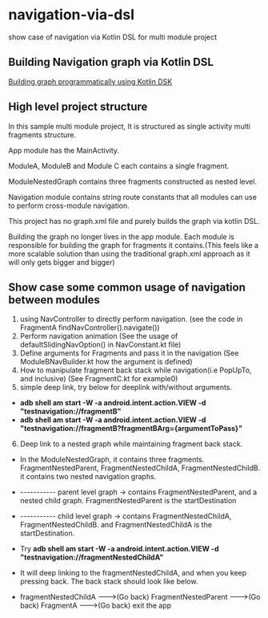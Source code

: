 # navigation-via-dsl
show case of navigation via Kotlin DSL for multi module project

## Building Navigation graph via Kotlin DSL

[Building graph programmatically using Kotlin DSK](https://developer.android.com/guide/navigation/navigation-kotlin-dsl)

## High level project structure
In this sample multi module project, It is structured as single activity multi fragments structure.

App module has the MainActivity.

ModuleA, ModuleB and Module C each contains a single fragment.

ModuleNestedGraph contains three fragments constructed as nested level.

Navigation module contains string route constants that all modules can use to perform cross-module navigation.

This project has no graph.xml file and purely builds the graph via kotlin DSL.

Building the graph no longer lives in the app module. Each module is responsible for building the graph for fragments it contains.(This feels like a more scalable solution than using the traditional graph.xml approach as it will only gets bigger and bigger)

## Show case some common usage of navigation between modules

1. using NavController to directly perform navigation. (see the code in FragmentA findNavController().navigate())
2. Perform navigation animation (See the usage of defaultSlidingNavOption() in NavConstant.kt file)
3. Define arguments for Fragments and pass it in the navigation (See ModuleBNavBuilder.kt how the argument is defined)
4. How to manipulate fragment back stack while navigation(i.e PopUpTo, and inclusive) (See FragmentC.kt for example0)
5. simple deep link, try below for deeplink with/without arguments.
* **adb shell am start -W -a android.intent.action.VIEW -d "testnavigation://fragmentB"**
* **adb shell am start -W -a android.intent.action.VIEW -d "testnavigation://fragmentB?fragmentBArg={argumentToPass}"**
6. Deep link to a nested graph while maintaining fragment back stack. 
* In the ModuleNestedGraph, it contains three fragments. FragmentNestedParent, FragmentNestedChildA, FragmentNestedChildB.
   it contains two nested navigation graphs.

* ----------- parent level graph -> contains FragmentNestedParent, and a nested child graph. FragmentNestedParent is the startDestination 
* ----------- child level graph -> contains FragmentNestedChildA, FragmentNestedChildB. and FragmentNestedChildA is the startDestination.
 
* Try **adb shell am start -W -a android.intent.action.VIEW -d "testnavigation://fragmentNestedChildA"**
    
* It will deep linking to the fragmentNestedChildA, and when you keep pressing back. The back stack should look like below.
 
* fragmentNestedChildA --->(Go back) FragmentNestedParent --->(Go back) FragmentA --->(Go back) exit the app

